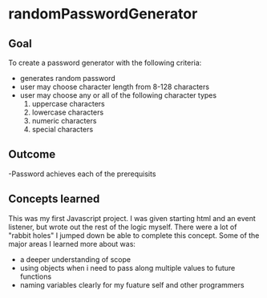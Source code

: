 # randomPasswordGenerator

## Goal
To create a password generator with the following criteria: 
- generates random password 
- user may choose character length from 8-128 characters
- user may choose any or all of the following character types
    1. uppercase characters
    2. lowercase characters
    3. numeric characters
    4. special characters 

## Outcome 

-Password achieves each of the prerequisits 

## Concepts learned 

This was my first Javascript project. I was given starting html and an event listener, but wrote out the rest
of the logic myself. There were a lot of "rabbit holes" I jumped down be able to complete this concept. Some of the 
major areas I learned more about was: 
- a deeper understanding of scope 
- using objects when i need to pass along multiple values to future functions
- naming variables clearly for my fuature self and other programmers